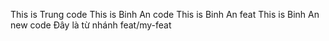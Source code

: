 This is Trung code
This is Binh An code
This is Binh An feat
This is Binh An new code
Đây là từ nhánh feat/my-feat